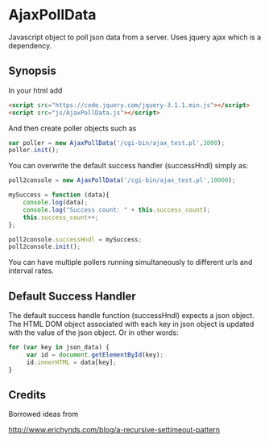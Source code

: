 # AjaxPollData
Javascript object to poll json data from a server. Uses jquery ajax which is a dependency. 

## Synopsis

In your html add

```html
<script src="https://code.jquery.com/jquery-3.1.1.min.js"></script>
<script src="js/AjaxPollData.js"></script>
```

And then create poller objects such as

```javascript
var poller = new AjaxPollData('/cgi-bin/ajax_test.pl',3000);
poller.init();
```

You can overwrite the default success handler (successHndl) simply as:

```javascript
poll2console = new AjaxPollData('/cgi-bin/ajax_test.pl',10000);

mySuccess = function (data){
    console.log(data);
    console.log("Success count: " + this.success_count);
    this.success_count++; 
};

poll2console.successHndl = mySuccess;
poll2console.init();
```

You can have multiple pollers running simultaneously to different urls and interval rates. 

## Default Success Handler 

The default success handle function (successHndl) expects a json object. The HTML DOM object associated with each key in json object is updated with the value of the json object. Or in other words:  

```javascript
for (var key in json_data) {
     var id = document.getElementById(key);
     id.innerHTML = data[key];
}
```

## Credits

Borrowed ideas from 

http://www.erichynds.com/blog/a-recursive-settimeout-pattern
